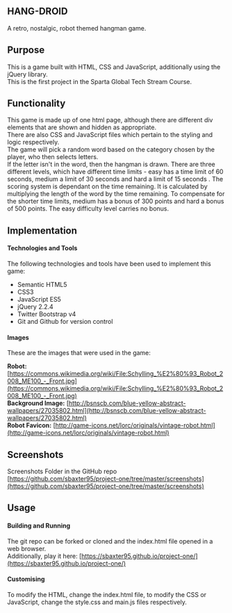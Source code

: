 
## HANG-DROID

A retro, nostalgic, robot themed hangman game.

## Purpose
This is a game built with HTML, CSS and JavaScript, additionally using the jQuery library.  
This is the first project in the Sparta Global Tech Stream Course.  

## Functionality
This game is made up of one html page, although there are different div elements that are shown and hidden as appropriate.  
There are also CSS and JavaScript files which pertain to the styling and logic respectively.  
The game will pick a random word based on the category chosen by the player, who then selects letters.  
If the letter isn't in the word, then the hangman is drawn.
There are three different levels, which have different time limits - easy has a time limit of 60 seconds, medium a limit of 30 seconds and hard a limit of 15 seconds . 
The scoring system is dependant on the time remaining. It is calculated by multiplying the length of the word by the time remaining. To compensate for the shorter time limits, medium has a bonus of 300 points and hard a bonus of 500 points. The easy difficulty level carries no bonus.

## Implementation
#### Technologies and Tools
The following technologies and tools have been used to implement this game:  

* Semantic HTML5
* CSS3
* JavaScript ES5
* jQuery 2.2.4
* Twitter Bootstrap v4
* Git and Github for version control

#### Images
These are the images that were used in the game:
    
**Robot:** [https://commons.wikimedia.org/wiki/File:Schylling_%E2%80%93_Robot_2008_ME100_-_Front.jpg](https://commons.wikimedia.org/wiki/File:Schylling_%E2%80%93_Robot_2008_ME100_-_Front.jpg)  
**Background Image:** [http://bsnscb.com/blue-yellow-abstract-wallpapers/27035802.html](http://bsnscb.com/blue-yellow-abstract-wallpapers/27035802.html)   
**Robot Favicon:** [http://game-icons.net/lorc/originals/vintage-robot.html](http://game-icons.net/lorc/originals/vintage-robot.html)  

## Screenshots

Screenshots Folder in the GitHub repo [https://github.com/sbaxter95/project-one/tree/master/screenshots](https://github.com/sbaxter95/project-one/tree/master/screenshots)

## Usage
#### Building and Running
The git repo can be forked or cloned and the index.html file opened in a web browser.  
Additionally, play it here: [https://sbaxter95.github.io/project-one/](https://sbaxter95.github.io/project-one/)
#### Customising
To modify the HTML, change the index.html file, to modify the CSS or JavaScript, change the style.css and main.js files respectively.



